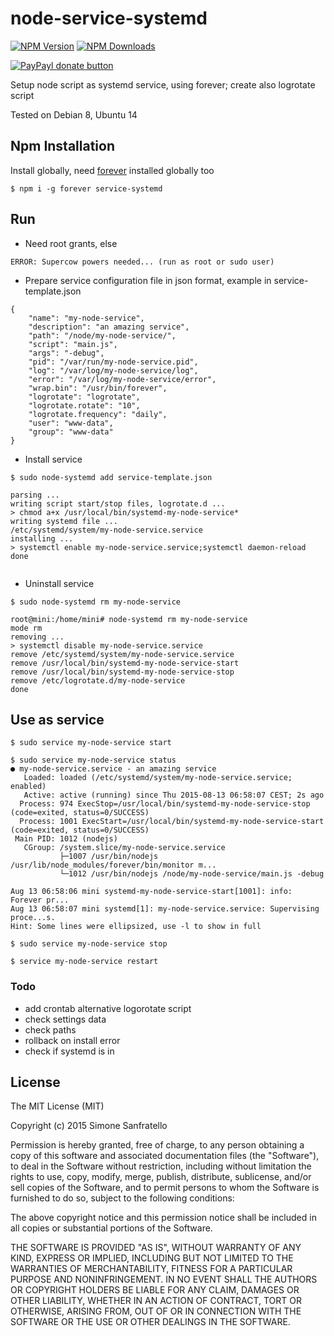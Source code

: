 # node-service-systemd

[![NPM Version](http://img.shields.io/npm/v/service-systemd.svg?style=flat)](https://www.npmjs.org/package/service-systemd)
[![NPM Downloads](https://img.shields.io/npm/dm/service-systemd.svg?style=flat)](https://www.npmjs.org/package/service-systemd)

[![PayPayl donate button](https://img.shields.io/badge/paypal-donate-yellow.svg)](https://www.paypal.com/cgi-bin/webscr?cmd=_s-xclick&hosted_button_id=MRV4AM2CA9F78 "Donate using Paypal")

Setup node script as systemd service, using forever; create also logrotate script

Tested on Debian 8, Ubuntu 14


## Npm Installation

Install globally, need [forever](http://github.com/foreverjs/forever) installed globally too
    
```
$ npm i -g forever service-systemd
```

## Run

- Need root grants, else

```
ERROR: Supercow powers needed... (run as root or sudo user)
```

- Prepare service configuration file in json format, example in service-template.json

```
{
    "name": "my-node-service",
    "description": "an amazing service",
    "path": "/node/my-node-service/",
    "script": "main.js",
    "args": "-debug",
    "pid": "/var/run/my-node-service.pid",
    "log": "/var/log/my-node-service/log",
    "error": "/var/log/my-node-service/error",
    "wrap.bin": "/usr/bin/forever",
    "logrotate": "logrotate",
    "logrotate.rotate": "10",
    "logrotate.frequency": "daily",
    "user": "www-data",
    "group": "www-data"
}

```

- Install service

```
$ sudo node-systemd add service-template.json

parsing ...
writing script start/stop files, logrotate.d ...
> chmod a+x /usr/local/bin/systemd-my-node-service*
writing systemd file ...
/etc/systemd/system/my-node-service.service
installing ...
> systemctl enable my-node-service.service;systemctl daemon-reload
done
    
```

- Uninstall service

```
$ sudo node-systemd rm my-node-service

root@mini:/home/mini# node-systemd rm my-node-service
mode rm
removing ...
> systemctl disable my-node-service.service
remove /etc/systemd/system/my-node-service.service
remove /usr/local/bin/systemd-my-node-service-start
remove /usr/local/bin/systemd-my-node-service-stop
remove /etc/logrotate.d/my-node-service
done

```

## Use as service

```
$ sudo service my-node-service start
```
```
$ sudo service my-node-service status
● my-node-service.service - an amazing service
   Loaded: loaded (/etc/systemd/system/my-node-service.service; enabled)
   Active: active (running) since Thu 2015-08-13 06:58:07 CEST; 2s ago
  Process: 974 ExecStop=/usr/local/bin/systemd-my-node-service-stop (code=exited, status=0/SUCCESS)
  Process: 1001 ExecStart=/usr/local/bin/systemd-my-node-service-start (code=exited, status=0/SUCCESS)
 Main PID: 1012 (nodejs)
   CGroup: /system.slice/my-node-service.service
           ├─1007 /usr/bin/nodejs /usr/lib/node_modules/forever/bin/monitor m...
           └─1012 /usr/bin/nodejs /node/my-node-service/main.js -debug

Aug 13 06:58:06 mini systemd-my-node-service-start[1001]: info:    Forever pr...
Aug 13 06:58:07 mini systemd[1]: my-node-service.service: Supervising proce...s.
Hint: Some lines were ellipsized, use -l to show in full
```    
```
$ sudo service my-node-service stop
```    
```
$ service my-node-service restart   
```


### Todo
- add crontab alternative logorotate script
- check settings data
- check paths
- rollback on install error
- check if systemd is in

## License

The MIT License (MIT)

Copyright (c) 2015 Simone Sanfratello

Permission is hereby granted, free of charge, to any person obtaining a copy
of this software and associated documentation files (the "Software"), to deal
in the Software without restriction, including without limitation the rights
to use, copy, modify, merge, publish, distribute, sublicense, and/or sell
copies of the Software, and to permit persons to whom the Software is
furnished to do so, subject to the following conditions:

The above copyright notice and this permission notice shall be included in all
copies or substantial portions of the Software.

THE SOFTWARE IS PROVIDED "AS IS", WITHOUT WARRANTY OF ANY KIND, EXPRESS OR
IMPLIED, INCLUDING BUT NOT LIMITED TO THE WARRANTIES OF MERCHANTABILITY,
FITNESS FOR A PARTICULAR PURPOSE AND NONINFRINGEMENT. IN NO EVENT SHALL THE
AUTHORS OR COPYRIGHT HOLDERS BE LIABLE FOR ANY CLAIM, DAMAGES OR OTHER
LIABILITY, WHETHER IN AN ACTION OF CONTRACT, TORT OR OTHERWISE, ARISING FROM,
OUT OF OR IN CONNECTION WITH THE SOFTWARE OR THE USE OR OTHER DEALINGS IN THE
SOFTWARE.
